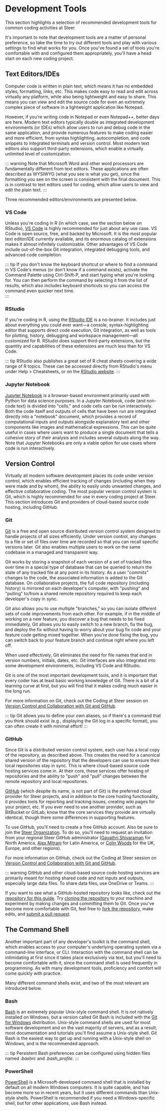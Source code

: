 # Development Tools

This section highlights a selection of recommended development tools for common
coding activities at Steer.

It's important to note that development tools are a matter of personal
preference, so take the time to try out different tools and play with various
settings to find what works for you. Once you've found a set of tools you're
comfortable with and configured them appropriately, you'll have a head start on
each new coding project.

## Text Editors/IDEs

Computer code is written in plain text, which means it has no embedded styles,
formatting, links, etc. This makes code easy to read and edit across virtually
any platform, while also being lightweight and easy to share. This means you can
view and edit the source code for even an extremely complex piece of software in
a lightweight application like Notepad.

However, if you're writing code in Notepad or even Notepad++, better days are
here. Modern text editors typically double as integrated development
environments (or IDEs) which allow users to run and debug code in the same
application, and provide numerous features to make coding easier and more
efficient, from syntax highlighting, autocompletion, and code snippets to
integrated terminals and version control. Most modern text editors also support
third-party extensions, which enable a virtually unlimited level of
customization.

::: warning
Note that Microsoft Word and other word processors are fundamentally different
from text editors. These applications are often described as WYSIWYG (what you
see is what you get), since the formatting you see on the screen is consistent
with the final document. This is in contrast to text editors used for coding,
which allow users to view and edit the plain text.
:::

Three recommended editors/environments are presented below.

### VS Code

Unless you're coding in R (in which case, see the section below on RStudio),
[VS Code](https://code.visualstudio.com) is highly recommended for just about
any use case. VS Code is open source, free, and backed by Microsoft. It is the
most popular text editor/IDE currently available, and its enormous catalog of
extensions makes it almost infinitely customizable. Other advantages of VS Code
include out-of-the-box Git integration, integrated debugging tools, and advanced
code completion.

::: tip
If you don't know the keyboard shortcut or where to find a command in VS Code's
menus (or don't know if a command exists), activate the Command Palette using
Ctrl-Shift-P, and start typing what you're looking for. You can then perform the
command by selecting it from the list of results, which also includes keyboard
shortcuts so you can access the command even quicker next time.  
:::

### RStudio

If you're coding in R, using the
[RStudio IDE](https://www.rstudio.com/products/rstudio/) is a no-brainer. It
includes just about everything you could ever want—a console,
syntax-highlighting editor that supports direct code execution, Git integration,
as well as tools for plotting, history, debugging and workspace management—all
customized for R. RStudio does support third-party extensions, but the quantity
and capabilities of these extensions are much less than for VS Code.

::: tip
RStudio also publishes a great set of R cheat sheets covering a wide range of R
topics. These can be accessed directly from RStudio's menu under Help >
Cheatsheets, or on the
[RStudio website](https://www.rstudio.com/resources/cheatsheets/https://www.rstudio.com/resources/cheatsheets/).
:::

### Jupyter Notebook

[Jupyter Notebook](https://jupyter-notebook.readthedocs.io/en/latest/) is a
browser-based environment primarily used with Python for data science purposes.
In a Jupyter Notebook, code (and non-code text) is divided into "cells," and
code cells can be run interactively. Both the code itself and outputs of cells
that have been run are integrated directly into a "notebook" document, which
provides a record of computational inputs and outputs alongside explanatory text
and other components like images and mathematical expressions. This can be quite
useful in cases where users want to produce a single document that tells a
cohesive story of their analysis and includes several outputs along the way.
Note that Jupyter Notebooks are only a viable option for use cases where code is
run interactively.

## Version Control

Virtually all modern software development places its code under version control,
which enables efficient tracking of changes (including when they were made and
by whom), the ability to easily undo unwanted changes, and effective
collaborative coding. The most popular version control system is Git, which is
highly recommended for use in every coding project at Steer. This section
introduces Git and providers of cloud-based source code hosting, including
GitHub.

### Git

[Git](https://git-scm.com/) is a free and open source distributed version
control system designed to handle projects of all sizes efficiently. Under
version control, any changes to a file or set of files over time are recorded so
that you can recall specific versions later. Git also enables multiple users to
work on the same codebase in a managed and transparent way.

Git works by storing a snapshot of each version of a set of tracked files over
time in a special type of database that can be queried to return the state of
any tracked file at any point in its history. As a user "commits" changes to the
code, the associated information is added to the Git database. On collaborative
projects, the full code repository (including history) is mirrored on each
developer's computer, with "pushing" and "pulling" to/from a shared remote
repository required to keep each developer's copy in sync.

Git also allows you to use multiple "branches," so you can isolate different
sets of code improvements from each other. For example, if in the middle of
working on a new feature, you discover a bug that needs to be fixed immediately,
Git allows you to easily switch to a new branch, fix the bug, and deploy the fix
without having to worry about your bug fix code and your feature code getting
mixed together. When you're done fixing the bug, you can switch back to your
feature branch and continue right where you left off.

When used effectively, Git eliminates the need for file names that end in
version numbers, initials, dates, etc. Git interfaces are also integrated into
some development environments, including VS Code and RStudio.

Git is one of the most important development tools, and it is important that
every coder has at least basic working knowledge of Git. There is a bit of a
learning curve at first, but you will find that it makes coding much easier in
the long run.

For more information on Git, check out the Coding at Steer session on
[Version Control and Collaboration with Git and GitHub](https://steer.learnupon.com/catalog/courses/3443765).

::: tip
Git allows you to define your own aliases, so if there's a command that you
think should exist (e.g., displaying the Git log in a specific format), you can
often create it with minimal effort!
:::

### GitHub

Since Git is a distributed version control system, each user has a local copy of
the repository, as described above. This creates the need for a canonical shared
version of the repository that the developers can use to ensure their local
repositories stay in sync. This is where cloud-based source code hosting
services come in. At their core, these services offer hosting of repositories
and the ability to "push" and "pull" changes between the remote repository and
local repositories.

[GitHub](http://github.com) (which despite its name, is not part of Git) is the
preferred cloud provider for Steer projects, and in addition to the core hosting
functionality, it provides tools for reporting and tracking issues, creating
wiki pages for your project, etc. If you ever need to use another provider, such
as BitBucket or GitLab, know that the core services they provide are virtually
identical, though there some differences in supporting features.

To use GitHub, you'll need to create a free GitHub account. Also be sure to join
the [Steer Organization](https://github.com/SteerGroup). To do so, you'll need
to request an invitation from your regional Steer GitHub administrator
([Gayathri Shivaraman](mailto:gayathri.shivaraman@steergroup.com) for North
America, [Alex Mitrani](mailto:alex.mitrani@steergroup.com) for Latin America,
or [Colin Woods](mailto:colin.woods@steergroup.com) for the UK, Europe, and
other regions).

For more information on GitHub, check out the Coding at Steer session on
[Version Control and Collaboration with Git and GitHub](https://steer.learnupon.com/catalog/courses/3443765).

::: warning
GitHub and other cloud-based source code hosting services are primarily meant
for hosting shared code and not inputs and outputs, especially large data files.
To share data files, use OneDrive or Teams.
:::

If you want to see what a GitHub-hosted repository looks like, check out the
[repository for this guide](https://github.com/SteerGroup/coding-best-practices-guide).
Try
[cloning the repository](https://docs.github.com/en/repositories/creating-and-managing-repositories/cloning-a-repository)
to your machine and experiment by making changes and committing them to Git.
Once you've become more comfortable with Git, feel free to
[fork the repository](https://docs.github.com/en/get-started/quickstart/fork-a-repo),
make edits, and
[submit a pull request](https://docs.github.com/en/pull-requests/collaborating-with-pull-requests/proposing-changes-to-your-work-with-pull-requests/creating-a-pull-request-from-a-fork).

## The Command Shell

Another important part of any developer's toolkit is the command shell, which
enables access to your computer's underlying operating system via a command-line
interface, or CLI. Interaction with the command shell can be intimidating at
first since it takes place exclusively via text, but you'll need to become
comfortable with it, since the command shell is used frequently in programming.
As with many development tools, proficiency and comfort will come quickly with
practice.

Many different command shells exist, and two of the most relevant are introduced
below.

### Bash

[Bash](<https://en.wikipedia.org/wiki/Bash_(Unix_shell)>) is an extremely popular
Unix-style command shell. It is not natively installed on Windows, but a version
called Git Bash is included with the
[Git for Windows](https://gitforwindows.org) distribution. Unix-style command
shells are used for most software development and on the vast majority of
servers, and as a result, most documentation and tutorials you'll find assume a
Unix-style shell. Git Bash is the easiest way to get up and running with a
Unix-style shell on Windows, and is the recommended approach.

::: tip
Persistent Bash preferences can be configured using hidden files named _.bashrc_
and _.bash_profile_.
:::

### PowerShell

[PowerShell](https://docs.microsoft.com/en-us/powershell/) is a
Microsoft-developed command shell that is installed by default on all modern
Windows computers. It is quite capable, and has become more so in recent years,
but it uses different commands than Unix-style shells. PowerShell is
recommended if you need a Windows-specific shell, but for other applications,
use Bash instead.
